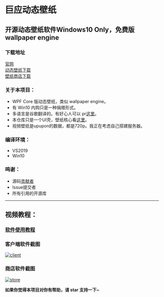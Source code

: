 # 巨应动态壁纸

## 开源动态壁纸软件Windows10 Only，免费版 wallpaper engine

### 下载地址

[官网](https://mscoder.cn/products/LiveWallpaper.html)  
[动态壁纸下载](https://www.microsoft.com/store/apps/9MV8GK87MZ05)  
[壁纸商店下载](https://www.microsoft.com/store/apps/9PNN27P9SS38)

### 关于本项目：
- WPF Core 版动态壁纸，类似 wallpaper engine。
- 有 Win10 内购只是一种捐赠形式。
- 多语言是谷歌翻译的。有好心人可以 pr[这里](https://github.com/MscoderStudio/LiveWallpaper/blob/master/LiveWallpaper/Res/Languages/en.json)。
- 本仓库只是一个UI壳，壁纸核心看[这里](https://github.com/MscoderStudio/LiveWallpaperEngine)。
- 视频壁纸是upupon的数据，都是720p。我正在考虑自己搭建服务器。

### 编译环境：
- VS2019
- Win10 

### 鸣谢：
* 源码[贡献者](/Docs/Contribution.md)
* Issue提交者
* 所有引用的开源库
---

## 视频教程：

### [软件使用教程](https://www.bilibili.com/video/av48407705/)

### 客户端软件截图

[![client](https://github.com/WallpaperTools/WallpaperTool/raw/master/screenshots/client.png)](https://github.com/WallpaperTools/WallpaperTool/blob/master/screenshots/client.png)

### 商店软件截图

[![store](https://github.com/WallpaperTools/WallpaperTool/raw/master/screenshots/store.png)](https://github.com/WallpaperTools/WallpaperTool/blob/master/screenshots/store.png)

**如果你觉得本项目对你有帮助，请 star 支持一下~**

